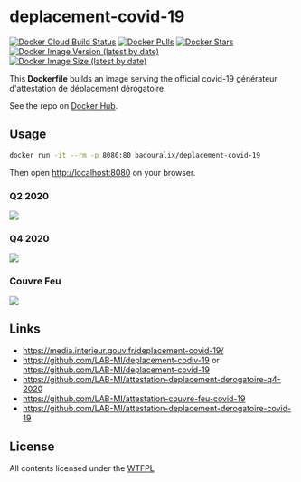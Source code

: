 # deplacement-covid-19

[![Docker Cloud Build Status](https://img.shields.io/docker/cloud/build/badouralix/deplacement-covid-19?label=build&logo=docker&logoColor=white)](https://hub.docker.com/r/badouralix/deplacement-covid-19)
[![Docker Pulls](https://img.shields.io/docker/pulls/badouralix/deplacement-covid-19?label=pulls&logo=docker&logoColor=white)](https://hub.docker.com/r/badouralix/deplacement-covid-19)
[![Docker Stars](https://img.shields.io/docker/stars/badouralix/deplacement-covid-19?label=stars&logo=docker&logoColor=white)](https://hub.docker.com/r/badouralix/deplacement-covid-19)
[![Docker Image Version (latest by date)](https://img.shields.io/docker/v/badouralix/deplacement-covid-19?logo=docker&logoColor=white)](https://hub.docker.com/r/badouralix/deplacement-covid-19)
[![Docker Image Size (latest by date)](https://img.shields.io/docker/image-size/badouralix/deplacement-covid-19?label=size&logo=docker&logoColor=white)](https://hub.docker.com/r/badouralix/deplacement-covid-19)

This **Dockerfile** builds an image serving the official covid-19 générateur d'attestation de déplacement dérogatoire.

See the repo on [Docker Hub](https://hub.docker.com/r/badouralix/deplacement-covid-19/).

## Usage

```bash
docker run -it --rm -p 8080:80 badouralix/deplacement-covid-19
```

Then open <http://localhost:8080> on your browser.

### Q2 2020

![](https://user-images.githubusercontent.com/19719047/103173979-b8d49f80-485e-11eb-9886-a26c41e7c60b.png)

### Q4 2020

![](https://user-images.githubusercontent.com/19719047/103173963-9a6ea400-485e-11eb-8ac8-a40af7dbb4da.png)

### Couvre Feu

![](https://user-images.githubusercontent.com/19719047/103173934-672c1500-485e-11eb-8a22-6b3d7ee4bdf8.png)

## Links

- <https://media.interieur.gouv.fr/deplacement-covid-19/>
- <https://github.com/LAB-MI/deplacement-codiv-19> or <https://github.com/LAB-MI/deplacement-covid-19>
- <https://github.com/LAB-MI/attestation-deplacement-derogatoire-q4-2020>
- <https://github.com/LAB-MI/attestation-couvre-feu-covid-19>
- <https://github.com/LAB-MI/attestation-deplacement-derogatoire-covid-19>

## License

All contents licensed under the [WTFPL](https://github.com/badouralix/dockerfiles/blob/master/LICENSE)

